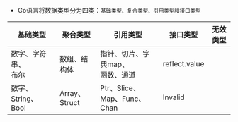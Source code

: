 
- Go语言将数据类型分为四类：`基础类型、复合类型、引用类型和接口类型`

基础类型 | 聚合类型 | 引用类型 | 接口类型 | 无效类型
--- | --- | --- | --- | ---
数字、字符串、<br/>布尔 | 数组、结构体 | 指针、切片、字典map、<br/>函数、通道 | reflect.value
数字、String、Bool | Array、Struct | Ptr、Slice、Map、Func、Chan | Invalid
